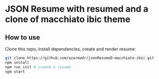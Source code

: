 # JSON Resume with resumed and a clone of macchiato ibic theme


## How to use

Clone this repo, install dependencies, create and render resume:

```sh
git clone https://github.com/azarmadr/jsonResumeD-macchiato-ibic.git
npm install
npm run init # create a resume
npm start
```
